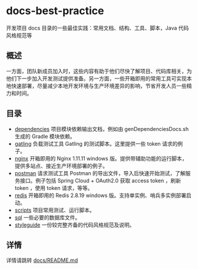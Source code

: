 # docs-best-practice
开发项目 docs 目录的一些最佳实践：常用文档、结构、工具、脚本，Java 代码风格规范等

## 概述

一方面，团队新成员加入时，这些内容有助于他们尽快了解项目、代码库相关，为他们下一步加入开发测试提供准备。另一方面，一些开箱即用的常用工具可实现本地快速部署，尽量减少本地开发环境与生产环境差异的影响，节省开发人员一些精力和时间。

## 目录

* [dependencies](docs/README.md#dependencies) 项目模块依赖输出文档，例如由 genDependenciesDocs.sh 生成的 Gradle 模块依赖。
* [gatling](docs/README.md#gatling) 负载测试工具 Gatling 的测试脚本。这里提供一些 token 请求的例子。
* [nginx](docs/README.md#nginx) 开箱即用的 Nginx 1.11.11 windows 版。提供带辅助功能的运行脚本，提供多站点、接近生产环境部署的例子。
* [postman](docs/README.md#postman) 请求测试工具 Postman 的导出文件，导入后快速开始测试，了解服务接口。例子包括 Spring Cloud + OAuth2.0 获取 access token ，刷新 token ，使用 token 请求，等等。
* [redis](docs/README.md#redis) 开箱即用的 Redis 2.8.19 windows 版。支持单实例、哨兵多实例部署启动。
* [scripts](docs/README.md#scripts) 项目常用测试、运行脚本。
* [sql](docs/README.md#sql) 一些必要的数据库文件。
* [styleguide](docs/README.md#styleguide) 一份较完整齐备的代码风格规范及说明。

## 详情

详情请跳转 [docs/README.md](docs/README.md)

